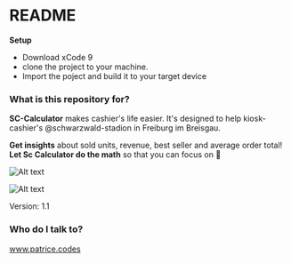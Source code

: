 # README #

**Setup**
- Download xCode 9
- clone the project to your machine. 
- Import the poject and build it to your target device

### What is this repository for? ###

**SC-Calculator** makes cashier's life easier. 
It's designed to help kiosk-cashier's  @schwarzwald-stadion in Freiburg im Breisgau.

**Get insights** about sold units, revenue, best seller and average order total!
**Let Sc Calculator do the math** so that you can focus on 🍻



![Alt text](https://imgur.com/a/rQy7G "Calculation scenario")

![Alt text](https://ibb.co/jR2D1n "Statistics scenario")



Version: 1.1


### Who do I talk to? ###

www.patrice.codes